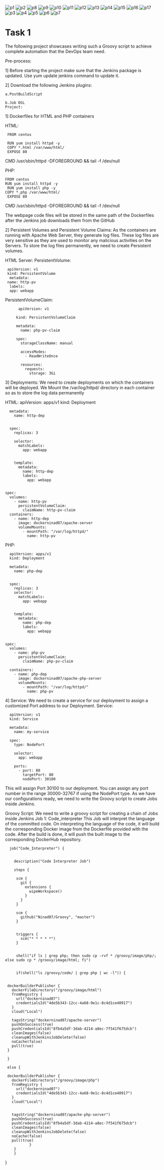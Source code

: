 ![p1](https://user-images.githubusercontent.com/48556545/85924337-54388800-b8af-11ea-9959-ee64daa315f5.jpg)
![p2](https://user-images.githubusercontent.com/48556545/85924338-56024b80-b8af-11ea-97fc-5555afce286d.jpg)
![p8](https://user-images.githubusercontent.com/48556545/85924346-63b7d100-b8af-11ea-9b5c-ce57da9b147c.jpg)
![p9](https://user-images.githubusercontent.com/48556545/85924349-661a2b00-b8af-11ea-88d3-b73eac0607ca.jpg)
![p10](https://user-images.githubusercontent.com/48556545/85924350-674b5800-b8af-11ea-95b8-55d7ab072d55.jpg)
![p11](https://user-images.githubusercontent.com/48556545/85924351-67e3ee80-b8af-11ea-94bb-844cd933ed94.jpg)
![p12](https://user-images.githubusercontent.com/48556545/85924352-69151b80-b8af-11ea-8cb8-088c6bf4b925.jpg)
![p13](https://user-images.githubusercontent.com/48556545/85924354-69adb200-b8af-11ea-9078-06cc4e0ced54.jpg)
![p14](https://user-images.githubusercontent.com/48556545/85924355-6adedf00-b8af-11ea-9f7b-f0a3d3363d2f.jpg)
![p15](https://user-images.githubusercontent.com/48556545/85924356-6b777580-b8af-11ea-82c3-ff16652642dc.jpg)
![p16](https://user-images.githubusercontent.com/48556545/85924357-6d413900-b8af-11ea-9b4e-8eaf923390cc.jpg)
![p17](https://user-images.githubusercontent.com/48556545/85924359-6dd9cf80-b8af-11ea-95a8-e6d4a70885ee.jpg)
![p3](https://user-images.githubusercontent.com/48556545/85924360-6dd9cf80-b8af-11ea-9fe5-1d56b6dbf2cc.jpg)
![p4](https://user-images.githubusercontent.com/48556545/85924361-6e726600-b8af-11ea-828e-6a609983a049.jpg)
![p5](https://user-images.githubusercontent.com/48556545/85924362-6fa39300-b8af-11ea-84cf-75e338dc12a4.jpg)
![p6](https://user-images.githubusercontent.com/48556545/85924363-70d4c000-b8af-11ea-9056-8ea84c4fdfd7.jpg)
![p7](https://user-images.githubusercontent.com/48556545/85924365-716d5680-b8af-11ea-80d3-5deac0b955e2.jpg)


# Task 1
The following project showcases writing such a Groovy script to achieve complete automation that the DevOps team need.

Pre-process:

   1] Before starting the project make sure that the Jenkins package is updated. Use yum update jenkins command to update it.

   2] Download the following Jenkins plugins:
    
    a.PostBuildScript
   
    b.Job DSL
    Project:
1] Dockerfiles for HTML and PHP containers

HTML:

     FROM centos

     RUN yum install httpd -y
     COPY *.html /var/www/html/
     EXPOSE 80

CMD /usr/sbin/httpd -DFOREGROUND && tail -f /dev/null


PHP:

    FROM centos
    RUN yum install httpd -y
     RUN yum install php -y
    COPY *.php /var/www/html/
     EXPOSE 80

CMD /usr/sbin/httpd -DFOREGROUND && tail -f /dev/null

The webpage code files will be stored in the same path of the Dockerfiles after the Jenkins job downloads them from the GitHub

2] Persistent Volumes and Persistent Volume Claims:
As the containers are running with Apache Web Server, they generate log files. These log files are very sensitive as they are used to monitor any malicious activities on the Servers. To store the log files permanently, we need to create Persistent volumes.

HTML Server:
 PersistentVolume:
 
 
     apiVersion: v1
     kind: PersistentVolume
      metadata:
     name: http-pv
      labels:
      app: webapp


                  
 PersistentVolumeClaim:
            
          apiVersion: v1

         kind: PersistentVolumeClaim

         metadata:
           name: php-pv-claim

         spec:
           storageClassName: manual

           accessModes:
             - ReadWriteOnce

           resources:
             requests:
               storage: 3Gi
               
 3] Deployments:
We need to create deployments on which the containers will be deployed. We Mount the /var/log/httpd/ directory in each container so as to store the log data permanently

HTML:
      apiVersion: apps/v1
      kind: Deployment

      metadata:
        name: http-dep


      spec:
        replicas: 3

        selector:
          matchLabels:
            app: webapp


        template:
          metadata: 
            name: http-dep 
            labels:
              app: webapp


    spec: 
      volumes:
        - name: http-pv
          persistentVolumeClaim:
            claimName: http-pv-claim
      containers: 
        - name: http-dep
          image: dockerninad07/apache-server
          volumeMounts:
            - mountPath: "/var/log/httpd/"
              name: http-pv
           
PHP:
      
      apiVersion: apps/v1
      kind: Deployment

      metadata:
        name: php-dep


      spec:
        replicas: 3
        selector:
          matchLabels:
            app: webapp


        template:
          metadata: 
            name: php-dep 
            labels:
              app: webapp


    spec: 
      volumes:
        - name: php-pv
          persistentVolumeClaim:
            claimName: php-pv-claim

      containers: 
        - name: php-dep
          image: dockerninad07/apache-php-server
          volumeMounts:
            - mountPath: "/var/log/httpd/"
              name: php-pv
               
4] Service:
We need to create a service for our deployment to assign a customized Port address to our Deployment.
Service:
      
      apiVersion: v1
      kind: Service

      metadata:
        name: my-service

      spec:
        type: NodePort

        selector: 
          app: webapp

        ports:
          - port: 80
            targetPort: 80
            nodePort: 30100

  
This will assign Port 30100 to our deployment. You can assign any port number in the range 30000-32767 if using the NodePort type.
As we have our configurations ready, we need to write the Groovy script to create Jobs inside Jenkins.

Groovy Script:
We need to write a groovy script for creating a chain of Jobs inside Jenkins
Job 1: Code_interpreter
This Job will interpret the language of the committed code. On interpreting the language of the code, it will build the corresponding Docker image from the Dockerfile provided with the code. After the build is done, it will push the built image to the corresponding DockerHub repository.


      job("Code_Interpreter") {


        description("Code Interpreter Job")

        steps {

         scm {
           git {
             extensions {
               wipeWorkspace()
             }
           }
         }

         scm {
           github("Ninad07/Groovy", "master")
         }


         triggers {
           scm("* * * * *")
         }


         shell("if ls | grep php; then sudo cp -rvf * /groovy/image/php/; else sudo cp * /groovy/image/html; fi")


         if(shell("ls /groovy/code/ | grep php | wc -l")) {


     dockerBuilderPublisher {
       dockerFileDirectory("/groovy/image/html")
       fromRegistry {
         url("dockerninad07")
         credentialsId("4de5b343-12cc-4a68-9e1c-8c4d1ce40917")
       }
       cloud("Local")
    
       tagsString("dockerninad07/apache-server")
       pushOnSuccess(true)
       pushCredentialsId("8fb4a5df-3dab-4214-a8ec-7f541f675dcb")
       cleanImages(false)
       cleanupWithJenkinsJobDelete(false)
       noCache(false)
       pull(true)
     }    
       
     }
    
     else {
     
     dockerBuilderPublisher {
       dockerFileDirectory("/groovy/image/php")
       fromRegistry {
         url("dockerninad07")
         credentialsId("4de5b343-12cc-4a68-9e1c-8c4d1ce40917")
       }
       cloud("Local")


       tagsString("dockerninad07/apache-php-server")
       pushOnSuccess(true)
       pushCredentialsId("8fb4a5df-3dab-4214-a8ec-7f541f675dcb")
       cleanImages(false)
       cleanupWithJenkinsJobDelete(false)
       noCache(false)
       pull(true)
               } 
        } 
        }

}  


















